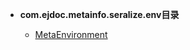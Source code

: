 





- **com.ejdoc.metainfo.seralize.env目录**

	- [MetaEnvironment](metaInfoSeralize/com/ejdoc/metainfo/seralize/env/MetaEnvironment.md)
